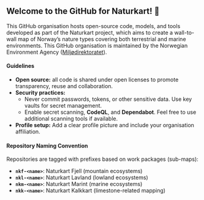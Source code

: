 ## Welcome to the GitHub for Naturkart! 🌿

<!--

**Here are some ideas to get you started:**

🙋‍♀️ A short introduction - what is your organization all about?
🌈 Contribution guidelines - how can the community get involved?
👩‍💻 Useful resources - where can the community find your docs? Is there anything else the community should know?
🍿 Fun facts - what does your team eat for breakfast?
🧙 Remember, you can do mighty things with the power of [Markdown](https://docs.github.com/github/writing-on-github/getting-started-with-writing-and-formatting-on-github/basic-writing-and-formatting-syntax)
-->

This GitHub organisation hosts open-source code, models, and tools developed as part of the Naturkart project, which aims to create a wall-to-wall map of Norway’s nature types covering both terrestrial and marine environments. This GitHub organisation is maintained by the Norwegian Environment Agency ([Miljødirektoratet](https://github.com/miljodir)).

#### **Guidelines** 
- **Open source:** all code is shared under open licenses to promote transparency, reuse and collaboration.
- **Security practices:**
  - Never commit passwords, tokens, or other sensitive data. Use key vaults for secret management.
  - Enable secret scanning, **CodeQL**, and **Dependabot**. Feel free to use additional scanning tools if available.
- **Profile setup:** Add a clear profile picture and include your organisation affiliation. 

#### **Repository Naming Convention**

Repositories are tagged with prefixes based on work packages (sub-maps): 
  - **`nkf-<name>`**: Naturkart Fjell (mountain ecosystems)
  - **`nkl-<name>`**: Naturkart Lavland (lowland ecosystems)
  - **`nkm-<name>`**: Naturkart Marint (marine ecosystems)
  - **`nkk-<name>`**: Naturkart Kalkkart (limestone-related mapping)
